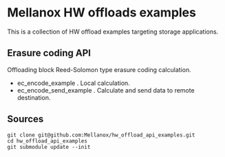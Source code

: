 # Mellanox HW offloads examples

This is a collection of HW offload examples targeting storage applications.

## Erasure coding API

Offloading block Reed-Solomon type erasure coding calculation.

* ec_encode_example . Local calculation.
* ec_encode_send_example . Calculate and send data to remote destination.

## Sources

```
git clone git@github.com:Mellanox/hw_offload_api_examples.git
cd hw_offload_api_examples
git submodule update --init
```
